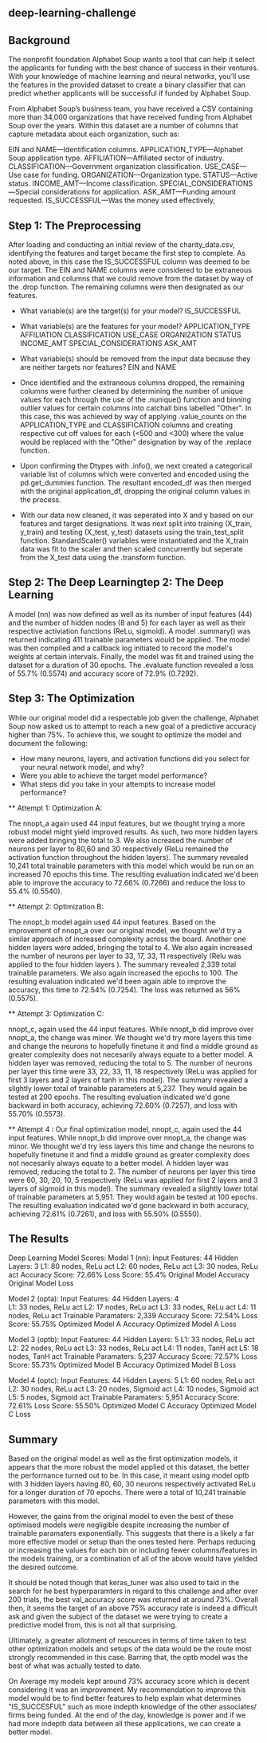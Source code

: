 ##  deep-learning-challenge
## Background 
The nonprofit foundation Alphabet Soup wants a tool that can help it select the applicants for funding with the best chance of success in their ventures. With your knowledge of machine learning and neural networks, you’ll use the features in the provided dataset to create a binary classifier that can predict whether applicants will be successful if funded by Alphabet Soup.

From Alphabet Soup’s business team, you have received a CSV containing more than 34,000 organizations that have received funding from Alphabet Soup over the years. Within this dataset are a number of columns that capture metadata about each organization, such as:

EIN and NAME—Identification columns.
APPLICATION_TYPE—Alphabet Soup application type.
AFFILIATION—Affiliated sector of industry.
CLASSIFICATION—Government organization classification.
USE_CASE—Use case for funding.
ORGANIZATION—Organization type.
STATUS—Active status.
INCOME_AMT—Income classification.
SPECIAL_CONSIDERATIONS—Special considerations for application.
ASK_AMT—Funding amount requested.
IS_SUCCESSFUL—Was the money used effectively,


## Step 1: The Preprocessing
After loading and conducting an initial review of the charity_data.csv, identifying the features and target became the first step to complete. As noted above, in this case the IS_SUCCESSFUL column was deemed to be our target. The EIN and NAME columns were considered to be extraneous information and columns that we could remove from the dataset by way of the .drop function. The remaining columns were then designated as our features.

* What variable(s) are the target(s) for your model?
IS_SUCCESSFUL

* What variable(s) are the features for your model?
APPLICATION_TYPE
AFFILIATION
CLASSIFICATION
USE_CASE
ORGANIZATION
STATUS
INCOME_AMT
SPECIAL_CONSIDERATIONS
ASK_AMT

* What variable(s) should be removed from the input data because they are neither targets nor features?
EIN and NAME

* Once identified and the extraneous columns dropped, the remaining columns were further cleaned by determining the number of unique values for each through the use of the .nunique() function and binning outlier values for certain columns into catchall bins labelled "Other". In this case, this was achieved by way of applying .value_counts on the APPLICATION_TYPE and CLASSIFICATION columns and creating respective cut off values for each (<500 and <300) where the value would be replaced with the "Other" designation by way of the .replace function.

* Upon confirming the Dtypes with .info(), we next created a categorical variable list of columns which were converted and encoded using the pd.get_dummies function. The resultant encoded_df was then merged with the original application_df, dropping the original column values in the process.

* With our data now cleaned, it was seperated into X and y based on our features and target designations. It was next split into training (X_train, y_train) and testing (X_test, y_test) datasets using the train_test_split function. StandardScaler() variables were instantiated and the X_train data was fit to the scaler and then scaled concurrently but seperate from the X_test data using the .transform function.



## Step 2: The Deep Learningtep 2: The Deep Learning
A model (nn) was now defined as well as its number of input features (44) and the number of hidden nodes (8 and 5) for each layer as well as their respective activiation functions (ReLu, sigmoid). A model .summary() was returned indicating 411 trainable parameters would be applied. The model was then compiled and a callback log initiated to record the model's weights at certain intervals. Finally, the model was fit and trained using the dataset for a duration of 30 epochs. The .evaluate function revealed a loss of 55.7% (0.5574) and accuracy score of 72.9% (0.7292).



## Step 3: The Optimization
While our original model did a respectable job given the challenge, Alphabet Soup now asked us to attempt to reach a new goal of a predictive accuracy higher than 75%. To achieve this, we sought to optimize the model and document the following:

* How many neurons, layers, and activation functions did you select for your neural network model, and why?
* Were you able to achieve the target model performance?
* What steps did you take in your attempts to increase model performance?

** Attempt 1: Optimization A:

The nnopt_a again used 44 input features, but we thought trying a more robust model might yield improved results. As such, two more hidden layers were added bringing the total to 3. We also increased the number of neurons per layer to 80,60 and 30 respectively (ReLu remained the activation function throughout the hidden layers). The summary revealed 10,241 total trainable parameters with this model which would be run on an increased 70 epochs this time. The resulting evaluation indicated we'd been able to improve the accuracy to 72.66% (0.7266) and reduce the loss to 55.4% (0.5540).

** Attempt 2: Optimization B:

The nnopt_b model again used 44 input features. Based on the improvement of nnopt_a over our original model, we thought we'd try a similar approach of increased complexity across the board. Another one hidden layers were added, bringing the total to 4. We also again increased the number of neurons per layer to 33, 17, 33, 11 respectively (Relu was applied to the four hidden layers ). The summary revealed 2,339 total trainable parameters. We also again increased the epochs to 100. The resulting evaluation indicated we'd been again able to improve the accuracy, this time to 72.54% (0.7254). The loss was returned as 56% (0.5575).

** Attempt 3: Optimization C:

nnopt_c, again used the 44 input features. While nnopt_b did improve over nnopt_a, the change was minor. We thought we'd try more layers this time and change the neurons to hopefully finetune it and find a middle ground as greater complexity does not necesarily always equate to a better model. A hidden layer was removed, reducing the total to 5. The number of neurons per layer this time were 33, 22, 33, 11, 18 respectively (ReLu was applied for first 3 layers and 2 layers of tanh in this model). The summary revealed a slightly lower total of trainable parameters at 5,237. They would again be tested at 200 epochs. The resulting evaluation indicated we'd gone backward in both accuracy, achieving 72.60% (0.7257), and loss with 55.70% (0.5573).

** Attempt 4 :
Our final optimization model, nnopt_c, again used the 44 input features. While nnopt_b did improve over nnopt_a, the change was minor. We thought we'd try less layers this time and change the neurons to hopefully finetune it and find a middle ground as greater complexity does not necesarily always equate to a better model. A hidden layer was removed, reducing the total to 2. The number of neurons per layer this time were 60, 30, 20, 10, 5 respectively (ReLu was applied for first 2 layers and 3 layers of sigmoid in this model). The summary revealed a slightly lower total of trainable parameters at 5,951. They would again be tested at 100 epochs. The resulting evaluation indicated we'd gone backward in both accuracy, achieving 72.61% (0.7261), and loss with 55.50% (0.5550).

## The Results
Deep Learning Model Scores:
Model 1 (nn):
Input Features: 44
Hidden Layers: 3
L1: 80 nodes, ReLu act
L2: 60 nodes, ReLu act
L3: 30 nodes, ReLu act
Accuracy Score: 72.66%
Loss Score: 55.4%
Original Model Accuracy Original Model Loss

Model 2 (opta):
Input Features: 44
Hidden Layers: 4
<br>
L1: 33 nodes, ReLu act
L2: 17 nodes, ReLu act
L3: 33 nodes, ReLu act
L4: 11 nodes, ReLu act
Trainable Paramaters: 2,339
Accuracy Score: 72.54%
Loss Score: 55.75%
Optimized Model A Accuracy Optimized Model A Loss

Model 3 (optb):
Input Features: 44
Hidden Layers: 5
L1: 33 nodes, ReLu act
L2: 22 nodes, ReLu act
L3: 33 nodes, ReLu act
L4: 11 nodes, TanH act
L5: 18 nodes, TanH act
Trainable Paramaters: 5,237
Accuracy Score: 72.57%
Loss Score: 55.73%
Optimized Model B Accuracy Optimized Model B Loss

Model 4 (optc):
Input Features: 44
Hidden Layers: 5
L1: 60 nodes, ReLu act
L2: 30 nodes, ReLu act
L3: 20 nodes, Sigmoid act
L4: 10 nodes, Sigmoid act
L5: 5 nodes, Sigmoid act
Trainable Paramaters: 5,951
Accuracy Score: 72.61%
Loss Score: 55.50%
Optimized Model C Accuracy Optimized Model C Loss


## Summary
Based on the original model as well as the first optimization models, it appears that the more robust the model applied ot this dataset, the better the performance turned out to be. In this case, it meant using model optb with 3 hidden layers having 80, 60, 30 neurons respectively activated ReLu for a longer duration of 70 epochs. There were a total of 10,241 trainable parameters with this model.

However, the gains from the original model to even the best of these optimised models were negligible despite increasing the number of trainable paramaters exponentially. This suggests that there is a likely a far more effective model or setup than the ones tested here. Perhaps reducing or increasing the values for each bin or including fewer columns/features in the models training, or a combination of all of the above would have yielded the desired outcome.

It should be noted though that keras_tuner was also used to taid in the search for he best hyperparamters in regard to this challenge and after over 200 trials, the best val_accuracy score was returned at around 73%. Overall then, it seems the target of an above 75% accuracy rate is indeed a difficult ask and given the subject of the dataset we were trying to create a predictive model from, this is not all that surprising.

Ultimately, a greater allotment of resources in terms of time taken to test other optimization models and setups of the data would be the route most strongly recommended in this case. Barring that, the optb model was the best of what was actually tested to date.

On Average my models kept around 73% accuracy score which is decent considering it was an improvement. My recommendation to improve this model would be to find better features to help explain what determines "IS_SUCCESFUL" such as more indepth knowledge of the other associates/ firms being funded. At the end of the day, knowledge is power and if we had more indepth data between all these applications, we can create a better model.

